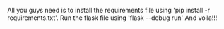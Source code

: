 All you guys need is to install the requirements file using 'pip install -r requirements.txt'.
Run the flask file using 'flask --debug run'
And voila!!!
